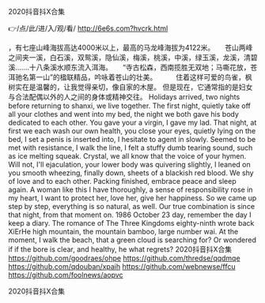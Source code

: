 
2020抖音抖X合集




👉/点/此/进/入/观/看/ http://6e6s.com?hvcrk.html




，有七座山峰海拔高达4000米以上，最高的马龙峰海拔为4122米。　　苍山两峰之间夹一溪，白石溪，双鸳溪，隐仙溪，梅溪，桃溪，中溪，绿玉溪，龙溪，清碧溪…….十八条溪水顺东流入洱海。　　“寺古松森，西南揽胜无双地；马嘶花放，苍洱驰名第一山”的楹联精品，吟咏着苍山的壮美。　
　　住着这样可爱的鸟雀，枫树实在是温馨的，让我觉得亲切，像自家的木屋。
但是现在，它通常指的是妇女与合法配偶以外的人之间的身体或精神交往。
Holidays arrived, two nights before returning to shanxi, we live together.
The first night, quietly take off all your clothes and went into my bed, the night we both gave his body dedicated to each other.
You gave your a virgin, I gave my lad.
That night, at first we each wash our own health, you close your eyes, quietly lying on the bed, I set a penis is inserted into, I hesitate to agent in slowly.
Seemed to be met with resistance, I walk the line, I felt a stuffy dumb tearing sound, such as ice melting squeak.
Crystal, we all know that the voice of your hymen.
Will not, I'll ejaculation, your lower body was quivering slightly, I leaned on you smooth wheezing, finally down, sheets of a blackish red blood.
We shy of love and to each other.
Packing finished, embrace peace and sleep again.
A woman like this I have thoroughly, a sense of responsibility rose in my heart, I want to protect her, love her, give her happiness.
So we came up step by step, everything is so natural, as well.
Our true combination is since that night, from that moment on.
1986 October 23 day, remember the day I keep a diary.
The romance of The Three Kingdoms eighty-ninth wrote back XiErHe high mountain, the mountain bamboo, large number wai.
At the moment, I walk the beach, that a green cloud is searching for?
Or wondered if if the bore is clear, and healthy, he what regrets?
2020抖音抖X合集 https://github.com/goodraes/ohpe
https://github.com/thredse/qqdmqe
https://github.com/qdouban/xpaih
https://github.com/webnewse/ffcu
https://github.com/foolnews/aopvc





2020抖音抖X合集

